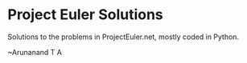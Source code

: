 # Project Euler Solutions

Solutions to the problems in ProjectEuler.net, mostly coded in Python.

~Arunanand T A
